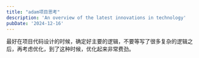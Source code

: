 ```yaml
---
title: "adam项目思考"
description: 'An overview of the latest innovations in technology'
pubDate: '2024-12-16'
---
```


最好在项目代码设计的时候，确定好主要的逻辑，不要等写了很多复杂的逻辑之后，再考虑优化，到了这种时候，优化起来非常费劲。
